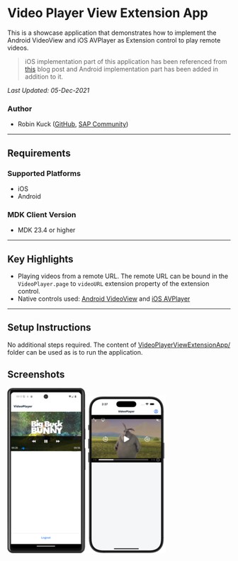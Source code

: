 # Video Player View Extension App

This is a showcase application that demonstrates how to implement the Android VideoView and iOS AVPlayer as Extension control to play remote videos.

>iOS implementation part of this application has been referenced from [this](https://blogs.sap.com/2021/04/04/mobile-development-kit-custom-control-videoplayer/) blog post and Android implementation part has been added in addition to it. 

*Last Updated: 05-Dec-2021*

### Author
* Robin Kuck ([GitHub](https://github.com/robinkuck), [SAP Community](https://people.sap.com/kucki99))

***

## Requirements

### Supported Platforms

* iOS
* Android

### MDK Client Version

* MDK 23.4 or higher

***

## Key Highlights

* Playing videos from a remote URL. The remote URL can be bound in the `VideoPlayer.page` to `videoURL` extension property of the extension control.
* Native controls used: [Android VideoView](https://developer.android.com/reference/android/widget/VideoView) and [iOS AVPlayer](https://developer.apple.com/documentation/avfoundation/avplayer)

***

## Setup Instructions

No additional steps required. The content of [VideoPlayerViewExtensionApp/](VideoPlayerViewExtensionApp/) folder can be used as is to run the application.

## Screenshots

<img src="Screenshots/android.png" width="35%"> <img src="Screenshots/ios.png" width="35%">
